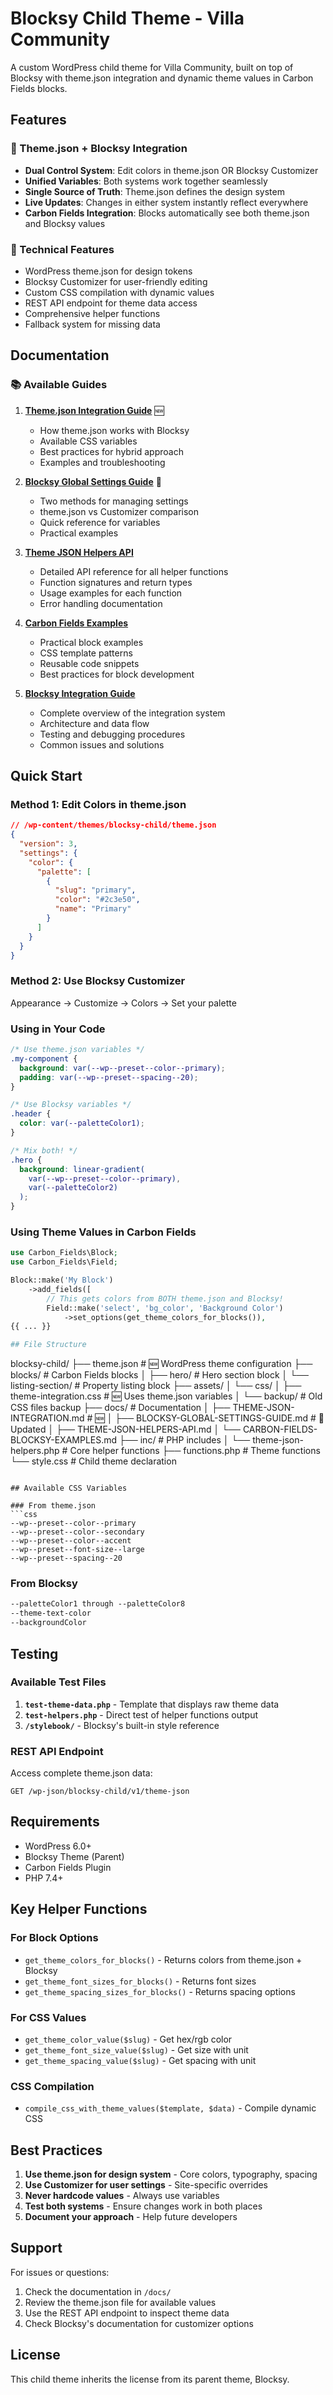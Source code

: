 # Blocksy Child Theme - Villa Community

A custom WordPress child theme for Villa Community, built on top of Blocksy with theme.json integration and dynamic theme values in Carbon Fields blocks.

## Features

### 🎨 Theme.json + Blocksy Integration
- **Dual Control System**: Edit colors in theme.json OR Blocksy Customizer
- **Unified Variables**: Both systems work together seamlessly
- **Single Source of Truth**: Theme.json defines the design system
- **Live Updates**: Changes in either system instantly reflect everywhere
- **Carbon Fields Integration**: Blocks automatically see both theme.json and Blocksy values

### 🔧 Technical Features
- WordPress theme.json for design tokens
- Blocksy Customizer for user-friendly editing
- Custom CSS compilation with dynamic values
- REST API endpoint for theme data access
- Comprehensive helper functions
- Fallback system for missing data

## Documentation

### 📚 Available Guides

1. **[Theme.json Integration Guide](docs/THEME-JSON-INTEGRATION.md)** 🆕
   - How theme.json works with Blocksy
   - Available CSS variables
   - Best practices for hybrid approach
   - Examples and troubleshooting

2. **[Blocksy Global Settings Guide](docs/BLOCKSY-GLOBAL-SETTINGS-GUIDE.md)** 📝
   - Two methods for managing settings
   - theme.json vs Customizer comparison
   - Quick reference for variables
   - Practical examples

3. **[Theme JSON Helpers API](docs/THEME-JSON-HELPERS-API.md)**
   - Detailed API reference for all helper functions
   - Function signatures and return types
   - Usage examples for each function
   - Error handling documentation

4. **[Carbon Fields Examples](docs/CARBON-FIELDS-BLOCKSY-EXAMPLES.md)**
   - Practical block examples
   - CSS template patterns
   - Reusable code snippets
   - Best practices for block development

5. **[Blocksy Integration Guide](docs/BLOCKSY-INTEGRATION-GUIDE.md)**
   - Complete overview of the integration system
   - Architecture and data flow
   - Testing and debugging procedures
   - Common issues and solutions

## Quick Start

### Method 1: Edit Colors in theme.json

```json
// /wp-content/themes/blocksy-child/theme.json
{
  "version": 3,
  "settings": {
    "color": {
      "palette": [
        {
          "slug": "primary",
          "color": "#2c3e50",
          "name": "Primary"
        }
      ]
    }
  }
}
```

### Method 2: Use Blocksy Customizer

Appearance → Customize → Colors → Set your palette

### Using in Your Code

```css
/* Use theme.json variables */
.my-component {
  background: var(--wp--preset--color--primary);
  padding: var(--wp--preset--spacing--20);
}

/* Use Blocksy variables */
.header {
  color: var(--paletteColor1);
}

/* Mix both! */
.hero {
  background: linear-gradient(
    var(--wp--preset--color--primary),
    var(--paletteColor2)
  );
}
```

### Using Theme Values in Carbon Fields

```php
use Carbon_Fields\Block;
use Carbon_Fields\Field;

Block::make('My Block')
    ->add_fields([
        // This gets colors from BOTH theme.json and Blocksy!
        Field::make('select', 'bg_color', 'Background Color')
            ->set_options(get_theme_colors_for_blocks()),
{{ ... }}

## File Structure

```
blocksy-child/
├── theme.json               # 🆕 WordPress theme configuration
├── blocks/                  # Carbon Fields blocks
│   ├── hero/               # Hero section block
│   └── listing-section/    # Property listing block
├── assets/
│   └── css/
│       ├── theme-integration.css  # 🆕 Uses theme.json variables
│       └── backup/               # Old CSS files backup
├── docs/                    # Documentation
│   ├── THEME-JSON-INTEGRATION.md     # 🆕
│   ├── BLOCKSY-GLOBAL-SETTINGS-GUIDE.md  # 📝 Updated
│   ├── THEME-JSON-HELPERS-API.md
│   └── CARBON-FIELDS-BLOCKSY-EXAMPLES.md
├── inc/                     # PHP includes
│   └── theme-json-helpers.php  # Core helper functions
├── functions.php            # Theme functions
└── style.css               # Child theme declaration
```

## Available CSS Variables

### From theme.json
```css
--wp--preset--color--primary
--wp--preset--color--secondary
--wp--preset--color--accent
--wp--preset--font-size--large
--wp--preset--spacing--20
```

### From Blocksy
```css
--paletteColor1 through --paletteColor8
--theme-text-color
--backgroundColor
```

## Testing

### Available Test Files

1. **`test-theme-data.php`** - Template that displays raw theme data
2. **`test-helpers.php`** - Direct test of helper functions output
3. **`/stylebook/`** - Blocksy's built-in style reference

### REST API Endpoint

Access complete theme.json data:
```
GET /wp-json/blocksy-child/v1/theme-json
```

## Requirements

- WordPress 6.0+
- Blocksy Theme (Parent)
- Carbon Fields Plugin
- PHP 7.4+

## Key Helper Functions

### For Block Options
- `get_theme_colors_for_blocks()` - Returns colors from theme.json + Blocksy
- `get_theme_font_sizes_for_blocks()` - Returns font sizes
- `get_theme_spacing_sizes_for_blocks()` - Returns spacing options

### For CSS Values
- `get_theme_color_value($slug)` - Get hex/rgb color
- `get_theme_font_size_value($slug)` - Get size with unit
- `get_theme_spacing_value($slug)` - Get spacing with unit

### CSS Compilation
- `compile_css_with_theme_values($template, $data)` - Compile dynamic CSS

## Best Practices

1. **Use theme.json for design system** - Core colors, typography, spacing
2. **Use Customizer for user settings** - Site-specific overrides
3. **Never hardcode values** - Always use variables
4. **Test both systems** - Ensure changes work in both places
5. **Document your approach** - Help future developers

## Support

For issues or questions:
1. Check the documentation in `/docs/`
2. Review the theme.json file for available values
3. Use the REST API endpoint to inspect theme data
4. Check Blocksy's documentation for customizer options

## License

This child theme inherits the license from its parent theme, Blocksy.
